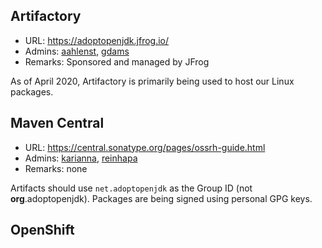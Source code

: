## Artifactory

* URL: https://adoptopenjdk.jfrog.io/
* Admins: [aahlenst](https://github.com/aahlenst), [gdams](https://github.com/gdams)
* Remarks: Sponsored and managed by JFrog

As of April 2020, Artifactory is primarily being used to host our Linux packages.

## Maven Central

* URL: https://central.sonatype.org/pages/ossrh-guide.html
* Admins: [karianna](https://github.com/karianna), [reinhapa](https://github.com/reinhapa)
* Remarks: none

Artifacts should use `net.adoptopenjdk` as the Group ID (not **org**.adoptopenjdk). Packages are being signed using personal GPG keys.

## OpenShift
